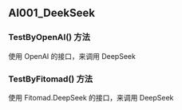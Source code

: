 

## AI001_DeekSeek


### TestByOpenAI() 方法

使用 OpenAI 的接口，来调用 DeepSeek




### TestByFitomad() 方法

使用 Fitomad.DeepSeek 的接口，来调用 DeepSeek




